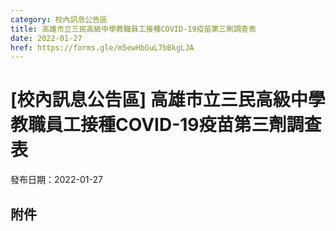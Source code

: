 ```yaml
---
category: 校內訊息公告區
title: 高雄市立三民高級中學教職員工接種COVID-19疫苗第三劑調查表
date: 2022-01-27
href: https://forms.gle/m5ewHbGuL7bBkgLJA
---
```


# [校內訊息公告區] 高雄市立三民高級中學教職員工接種COVID-19疫苗第三劑調查表
發布日期：2022-01-27



## 附件

